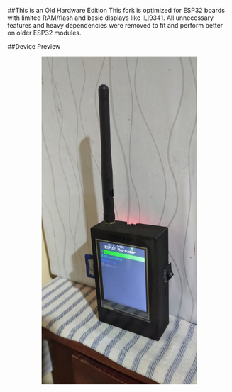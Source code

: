 ##This is an Old Hardware Edition
This fork is optimized for ESP32 boards with limited RAM/flash and basic displays like ILI9341. All unnecessary features and heavy dependencies were removed to fit and perform better on older ESP32 modules.

##Device Preview

<p align="center">
  <img src="device-old.jpg" alt="ESP32 Marauder Old Hardware" width="350"/>
</p>
